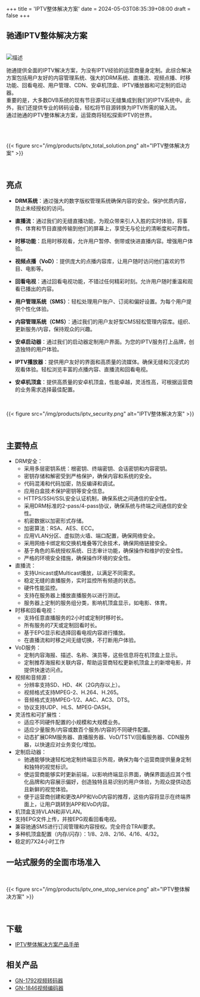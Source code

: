+++
title = 'IPTV整体解决方案'
date = 2024-05-03T08:35:39+08:00
draft = false
+++

## 驰通IPTV整体解决方案

<br>
<div class="horizontal-layout-products">
    <div>
        <img src="/img/carousel/iptv.png" alt="描述">
    </div>
    <div>
        <p>驰通提供全面的IPTV解决方案，为没有IPTV经验的运营商量身定制。此综合解决方案包括用户友好的内容管理系统、强大的DRM系统、直播流、视频点播、时移功能、回看电视、用户管理、CDN、安卓机顶盒、IPTV播放器和可定制的启动器。<br>重要的是，大多数DVB系统的现有节目源可以无缝集成到我们的IPTV系统中。此外，我们还提供专业的转码设备，轻松将节目源转换为IPTV所需的输入流。<br>
        通过驰通的IPTV整体解决方案，运营商将轻松探索IPTV的世界。</p>
    </div>
</div>
<br>

<br>

{{< figure src="/img/products/iptv_total_solution.png" alt="IPTV整体解决方案" >}}

<br>

## 亮点

- **DRM系统**：通过强大的数字版权管理系统确保内容的安全。保护优质内容，防止未经授权的访问。

- **直播流**：通过我们的无缝直播功能，为观众带来引人入胜的实时体验，将事件、体育和节目直接传输到他们的屏幕上，享受无与伦比的清晰度和可靠性。

- **时移功能**：启用时移观看，允许用户暂停、倒带或快进直播内容。增强用户体验。

- **视频点播（VoD）**：提供庞大的点播内容库，让用户随时访问他们喜欢的节目、电影等。

- **回看电视**：通过回看电视功能，不错过任何精彩时刻。允许用户随时重温和观看已播出的内容。

- **用户管理系统（SMS）**：轻松处理用户账户、订阅和偏好设置。为每个用户提供个性化体验。

- **内容管理系统（CMS）**：通过我们的用户友好型CMS轻松管理内容库。组织、更新服务/内容，保持观众的兴趣。

- **安卓启动器**：通过我们的启动器定制用户界面。为您的IPTV服务打上品牌，创造独特的用户体验。

- **IPTV播放器**：提供用户友好的界面和高质量的流媒体。确保无缝和沉浸式的观看体验。轻松浏览丰富的点播内容、直播流和回看电视。

- **安卓机顶盒**：提供高质量的安卓机顶盒，性能卓越，灵活性高，可根据运营商的业务需求选择最佳配置。

<br>

{{< figure src="/img/products/iptv_security.png" alt="IPTV整体解决方案" >}}

<br>

## 主要特点

- DRM安全：
    - 采用多层密钥系统：根密钥、终端密钥、会话密钥和内容密钥。
    - 密钥存储和解密受到严格保护，确保内容和系统的安全。
    - 代码混淆和代码加密，防反编译和调试。
    - 应用白盒技术保护密钥等安全信息。
    - HTTPS/SSH/SSL安全认证机制，确保系统之间通信的安全性。
    - 采用DRM标准的2-pass/4-pass协议，确保系统与终端之间通信的安全性。
    - 机密数据以加密形式存储。
    - 加密算法：RSA、AES、ECC。
    - 应用VLAN分区、虚拟防火墙、端口配置，确保网络安全。
    - 采用网络卡绑定和交换机堆叠等冗余技术，确保网络链接安全。
    - 基于角色的系统授权系统、日志审计功能，确保操作和维护的安全性。
    - 严格的环境安全措施，确保操作环境的安全性。
- 直播流：
    - 支持Unicast或Multicast播放，以满足不同需求。
    - 稳定无缝的直播服务，实时监控所有频道的状态。
    - 硬件性能监控。
    - 支持在服务器上播放直播服务以进行测试。
    - 服务器上定制的服务组分类，影响机顶盒显示，如电影、体育。
- 时移和回看电视：
    - 支持任意直播服务的2小时或定制时移时长。
    - 所有服务的7天或定制回看时长。
    - 基于EPG显示和选择回看电视内容进行播放。
    - 在直播流和时移之间无缝切换，不打断用户体验。
- VoD服务：
    - 定制内容海报、描述、名称、演员等，这些信息将在机顶盒上显示。
    - 定制推荐海报和关联内容，帮助运营商轻松更新机顶盒上的新增电影，并提供快速访问点。
- 视频和音频源：
    - 分辨率支持SD、HD、4K（2G内存以上）。
    - 视频格式支持MPEG-2、H.264、H.265。
    - 音频格式支持MPEG-1/2、AAC、AC3、DTS。
    - 协议支持UDP、HLS、MPEG-DASH。
- 灵活性和可扩展性：
    - 适应不同硬件配置的小规模和大规模业务。
    - 适应少量服务/内容或数百个服务/内容的不同硬件配置。
    - 动态扩展DRM服务器、直播服务器、VoD/TSTV/回看服务器、CDN服务器，以快速应对业务变化/增加。
- 定制启动器：
    - 驰通能够快速轻松地定制终端显示外观，确保为每个运营商提供量身定制和独特的视觉标识。
    - 使运营商能够实时更新前端，以影响终端显示界面，确保界面适应其个性化品牌和内容展示偏好，创造独特且易识别的用户体验，为观众提供动态且新鲜的视觉体验。
    - 便于运营商创建和更改APP和VoD内容的推荐，这些内容将显示在终端界面上，让用户跳转到APP和VoD内容。
- 机顶盒支持VLAN和非VLAN。
- 支持EPG文件上传，并按EPG观看回看电视。
- 兼容驰通SMS进行订阅管理和内容授权。完全符合TRAI要求。
- 多种机顶盒配置（内存/闪存）：1/8、2/8、2/16、4/16、4/32。
- 稳定的7X24小时工作

## 一站式服务的全面市场准入
<br>

{{< figure src="/img/products/iptv_one_stop_service.png" alt="IPTV整体解决方案" >}}

<br>

<div class="product-bottom-container">
    <div class="section downloads">
        <h2>下载</h2>
        <ul>
            <li><i class="fas fa-file-pdf"></i> <a href="/documents/IPTV Total Solution Product Brochure.pdf">IPTV整体解决方案产品手册</a></li>
        </ul>
    </div>
    <div class="section related">
        <h2>相关产品</h2>
        <ul>
            <li><a href="/products/transcoder">GN-1792视频转码器</a></li>
            <li><a href="/products/video_encoder">GN-1846视频编码器</a></li>
        </ul>
    </div>
</div>